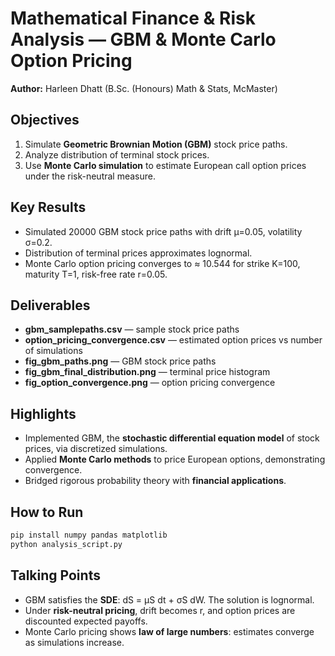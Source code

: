 
# Mathematical Finance & Risk Analysis — GBM & Monte Carlo Option Pricing

**Author:** Harleen Dhatt (B.Sc. (Honours) Math & Stats, McMaster)  

## Objectives
1. Simulate **Geometric Brownian Motion (GBM)** stock price paths.
2. Analyze distribution of terminal stock prices.
3. Use **Monte Carlo simulation** to estimate European call option prices under the risk-neutral measure.

## Key Results
- Simulated 20000 GBM stock price paths with drift μ=0.05, volatility σ=0.2.
- Distribution of terminal prices approximates lognormal.
- Monte Carlo option pricing converges to ≈ 10.544 for strike K=100, maturity T=1, risk-free rate r=0.05.

## Deliverables
- **gbm_samplepaths.csv** — sample stock price paths
- **option_pricing_convergence.csv** — estimated option prices vs number of simulations
- **fig_gbm_paths.png** — GBM stock price paths
- **fig_gbm_final_distribution.png** — terminal price histogram
- **fig_option_convergence.png** — option pricing convergence

## Highlights
- Implemented GBM, the **stochastic differential equation model** of stock prices, via discretized simulations.
- Applied **Monte Carlo methods** to price European options, demonstrating convergence.
- Bridged rigorous probability theory with **financial applications**.

## How to Run
```bash
pip install numpy pandas matplotlib
python analysis_script.py
```

## Talking Points
- GBM satisfies the **SDE**: dS = μS dt + σS dW. The solution is lognormal.
- Under **risk-neutral pricing**, drift becomes r, and option prices are discounted expected payoffs.
- Monte Carlo pricing shows **law of large numbers**: estimates converge as simulations increase.
